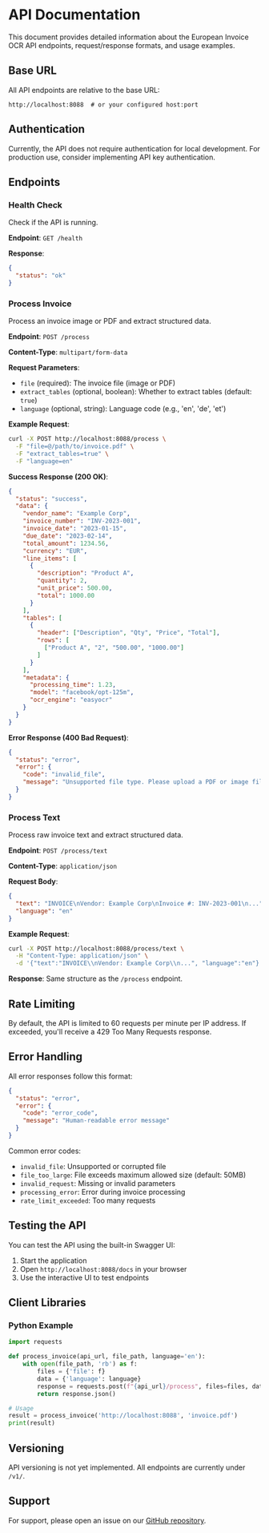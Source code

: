 # API Documentation

This document provides detailed information about the European Invoice OCR API endpoints, request/response formats, and usage examples.

## Base URL

All API endpoints are relative to the base URL:
```
http://localhost:8088  # or your configured host:port
```

## Authentication

Currently, the API does not require authentication for local development. For production use, consider implementing API key authentication.

## Endpoints

### Health Check

Check if the API is running.

**Endpoint**: `GET /health`

**Response**:
```json
{
  "status": "ok"
}
```

### Process Invoice

Process an invoice image or PDF and extract structured data.

**Endpoint**: `POST /process`

**Content-Type**: `multipart/form-data`

**Request Parameters**:
- `file` (required): The invoice file (image or PDF)
- `extract_tables` (optional, boolean): Whether to extract tables (default: `true`)
- `language` (optional, string): Language code (e.g., 'en', 'de', 'et')

**Example Request**:
```bash
curl -X POST http://localhost:8088/process \
  -F "file=@/path/to/invoice.pdf" \
  -F "extract_tables=true" \
  -F "language=en"
```

**Success Response (200 OK)**:
```json
{
  "status": "success",
  "data": {
    "vendor_name": "Example Corp",
    "invoice_number": "INV-2023-001",
    "invoice_date": "2023-01-15",
    "due_date": "2023-02-14",
    "total_amount": 1234.56,
    "currency": "EUR",
    "line_items": [
      {
        "description": "Product A",
        "quantity": 2,
        "unit_price": 500.00,
        "total": 1000.00
      }
    ],
    "tables": [
      {
        "header": ["Description", "Qty", "Price", "Total"],
        "rows": [
          ["Product A", "2", "500.00", "1000.00"]
        ]
      }
    ],
    "metadata": {
      "processing_time": 1.23,
      "model": "facebook/opt-125m",
      "ocr_engine": "easyocr"
    }
  }
}
```

**Error Response (400 Bad Request)**:
```json
{
  "status": "error",
  "error": {
    "code": "invalid_file",
    "message": "Unsupported file type. Please upload a PDF or image file."
  }
}
```

### Process Text

Process raw invoice text and extract structured data.

**Endpoint**: `POST /process/text`

**Content-Type**: `application/json`

**Request Body**:
```json
{
  "text": "INVOICE\nVendor: Example Corp\nInvoice #: INV-2023-001\n...",
  "language": "en"
}
```

**Example Request**:
```bash
curl -X POST http://localhost:8088/process/text \
  -H "Content-Type: application/json" \
  -d '{"text":"INVOICE\\nVendor: Example Corp\\n...", "language":"en"}'
```

**Response**:
Same structure as the `/process` endpoint.

## Rate Limiting

By default, the API is limited to 60 requests per minute per IP address. If exceeded, you'll receive a 429 Too Many Requests response.

## Error Handling

All error responses follow this format:

```json
{
  "status": "error",
  "error": {
    "code": "error_code",
    "message": "Human-readable error message"
  }
}
```

Common error codes:
- `invalid_file`: Unsupported or corrupted file
- `file_too_large`: File exceeds maximum allowed size (default: 50MB)
- `invalid_request`: Missing or invalid parameters
- `processing_error`: Error during invoice processing
- `rate_limit_exceeded`: Too many requests

## Testing the API

You can test the API using the built-in Swagger UI:

1. Start the application
2. Open `http://localhost:8088/docs` in your browser
3. Use the interactive UI to test endpoints

## Client Libraries

### Python Example

```python
import requests

def process_invoice(api_url, file_path, language='en'):
    with open(file_path, 'rb') as f:
        files = {'file': f}
        data = {'language': language}
        response = requests.post(f"{api_url}/process", files=files, data=data)
        return response.json()

# Usage
result = process_invoice('http://localhost:8088', 'invoice.pdf')
print(result)
```

## Versioning

API versioning is not yet implemented. All endpoints are currently under `/v1/`.

## Support

For support, please open an issue on our [GitHub repository](https://github.com/finofficer/pocro/issues).